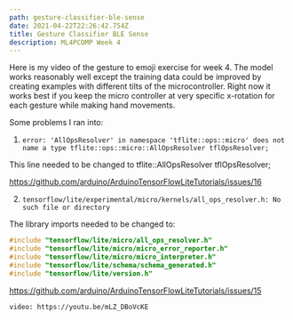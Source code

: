 ```yaml
---
path: gesture-classifier-ble-sense
date: 2021-04-22T22:26:42.754Z
title: Gesture Classifier BLE Sense
description: ML4PCOMP Week 4
---
```


Here is my video of the gesture to emoji exercise for week 4. The model works reasonably well except the training data could be improved by creating examples with different tilts of the microcontroller. Right now it works best if you keep the micro controller at very specific x-rotation for each gesture while making hand movements.

Some problems I ran into:

1. `error: 'AllOpsResolver' in namespace 'tflite::ops::micro' does not name a type tflite::ops::micro::AllOpsResolver tflOpsResolver;`

This line needed to be changed to tflite::AllOpsResolver tflOpsResolver;

https://github.com/arduino/ArduinoTensorFlowLiteTutorials/issues/16

2. `tensorflow/lite/experimental/micro/kernels/all_ops_resolver.h: No such file or directory`

The library imports needed to be changed to:

```c
#include "tensorflow/lite/micro/all_ops_resolver.h"
#include "tensorflow/lite/micro/micro_error_reporter.h"
#include "tensorflow/lite/micro/micro_interpreter.h"
#include "tensorflow/lite/schema/schema_generated.h"
#include "tensorflow/lite/version.h"
```

https://github.com/arduino/ArduinoTensorFlowLiteTutorials/issues/15

`video: https://youtu.be/mLZ_DBoVcKE`

